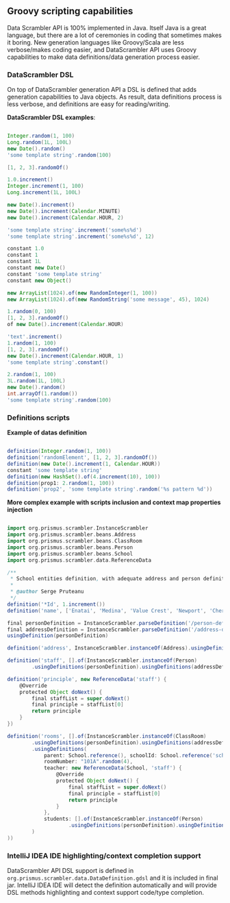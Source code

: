 ## Groovy scripting capabilities
Data Scrambler API is 100% implemented in Java. Itself Java is a great language, but there are a lot of 
ceremonies in coding that sometimes makes it boring. New generation languages like Groovy/Scala are less verbose/makes 
coding easier, and DataScrambler API uses Groovy capabilities to make data definitions/data generation process easier.

### DataScrambler DSL
On top of DataScrambler generation API a DSL is defined that adds generation capabilities to Java objects. 
As result, data definitions process is less verbose, and definitions are easy for reading/writing.

**DataScrambler DSL examples**:  
```groovy

Integer.random(1, 100)
Long.random(1L, 100L)
new Date().random()
'some template string'.random(100)

[1, 2, 3].randomOf()

1.0.increment()
Integer.increment(1, 100)
Long.increment(1L, 100L)

new Date().increment()
new Date().increment(Calendar.MINUTE)
new Date().increment(Calendar.HOUR, 2)

'some template string'.increment('some%s%d')
'some template string'.increment('some%s%d', 12)

constant 1.0
constant 1
constant 1L
constant new Date()
constant 'some template string'
constant new Object()

new ArrayList(1024).of(new RandomInteger(1, 100))
new ArrayList(1024).of(new RandomString('some message', 45), 1024)

1.random(0, 100)
[1, 2, 3].randomOf()
of new Date().increment(Calendar.HOUR)

'text'.increment()
1.random(1, 100)
[1, 2, 3].randomOf()
new Date().increment(Calendar.HOUR, 1)
'some template string'.constant()

2.random(1, 100)
3L.random(1L, 100L)
new Date().random()
int.arrayOf(1.random())
'some template string'.random(100)

```

### Definitions scripts

**Example of datas definition**  
```groovy

definition(Integer.random(1, 100))
definition('randomElement', [1, 2, 3].randomOf())
definition(new Date().increment(1, Calendar.HOUR))
constant 'some template string'
definition(new HashSet().of(4.increment(10), 100))
definition(prop1: 2.random(1, 100))
definition('prop2', 'some template string'.random('%s pattern %d'))

```

**More complex example with scripts inclusion and context map properties injection**  
```groovy

import org.prismus.scrambler.InstanceScrambler
import org.prismus.scrambler.beans.Address
import org.prismus.scrambler.beans.ClassRoom
import org.prismus.scrambler.beans.Person
import org.prismus.scrambler.beans.School
import org.prismus.scrambler.data.ReferenceData

/**
 * School entities definition, with adequate address and person definitions
 *
 * @author Serge Pruteanu
 */
definition('*Id', 1.increment())
definition('name', ['Enatai', 'Medina', 'Value Crest', 'Newport', 'Cherry Crest', 'Eastgate Elementary'].randomOf())

final personDefinition = InstanceScrambler.parseDefinition('/person-definition.groovy')
final addressDefinition = InstanceScrambler.parseDefinition('/address-definition.groovy')
usingDefinition(personDefinition)

definition('address', InstanceScrambler.instanceOf(Address).usingDefinitions(addressDefinition))

definition('staff', [].of(InstanceScrambler.instanceOf(Person)
        .usingDefinitions(personDefinition).usingDefinitions(addressDefinition)))

definition('principle', new ReferenceData('staff') {
    @Override
    protected Object doNext() {
        final staffList = super.doNext()
        final principle = staffList[0]
        return principle
    }
})

definition('rooms', [].of(InstanceScrambler.instanceOf(ClassRoom)
        .usingDefinitions(personDefinition).usingDefinitions(addressDefinition)
        .usingDefinitions(
            parent: School.reference(), schoolId: School.reference('schoolId'),
            roomNumber: "101A".random(4),
            teacher: new ReferenceData(School, 'staff') {
                @Override
                protected Object doNext() {
                    final staffList = super.doNext()
                    final principle = staffList[0]
                    return principle
                }
            },
            students: [].of(InstanceScrambler.instanceOf(Person)
                    .usingDefinitions(personDefinition).usingDefinitions(addressDefinition))
        )
))

```

### IntelliJ IDEA IDE highlighting/context completion support
DataScrambler API DSL support is defined in `org.prismus.scrambler.data.DataDefinition.gdsl` and it is included in final jar. 
IntelliJ IDEA IDE will detect the definition automatically and will provide DSL methods highlighting and 
context support code/type completion.
